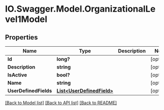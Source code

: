 # IO.Swagger.Model.OrganizationalLevel1Model
## Properties

Name | Type | Description | Notes
------------ | ------------- | ------------- | -------------
**Id** | **long?** |  | [optional] 
**Description** | **string** |  | [optional] 
**IsActive** | **bool?** |  | [optional] 
**Name** | **string** |  | [optional] 
**UserDefinedFields** | [**List&lt;UserDefinedField&gt;**](UserDefinedField.md) |  | [optional] 

[[Back to Model list]](../README.md#documentation-for-models) [[Back to API list]](../README.md#documentation-for-api-endpoints) [[Back to README]](../README.md)

